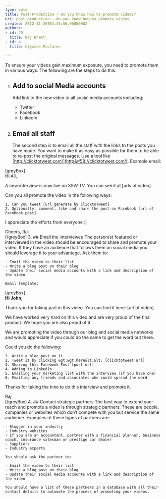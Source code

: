```yaml
---
type: rule
title: Post-Production - Do you know how to promote videos?
uri: post-production---do-you-know-how-to-promote-videos
created: 2012-11-20T04:45:56.0000000Z
authors:
- id: 29
  title: Raj Dhatt
- id: 4
  title: Ulysses Maclaren

---
```


To ensure your videos gain maximum exposure, you need to promote them in various ways. The following are the steps to do this.
 
1. ## Add to social Media accounts
    Add link to the new video to all social media accounts including:

    - Twitter
    - Facebook
    - LinkedIn
2. ## Email all staff
    The second step is to email all the staff with the links to the posts you have made. You want to make it as easy as possible for them to be able to re-post the original messages. Use a tool like [http://clicktotweet.com/](http&#58;//clicktotweet.com/).
    Example email:

[greyBox] <br>
Hi All,

A new interview is now live on SSW TV. You can see it at [urls of video]

Can you all promote the video in the following ways:

    1. Can you tweet [url generate by ClicktoTweet]
    2. Optionally, comment, like and share the post on Facebook [url of Facebook post]


I appreciate the efforts from everyone :)

Cheers,
 Raj
<br> [/greyBox]
3. ## Email the interviewee
    The person(s) featured or interviewed in the video should be encouraged to share and promote your video. If they have an audience that follows them on social media you should leverage it to your advantage.
    Ask them to:

    - Email the video to their list
    - Write a blog post on their blog
    - Update their social media accounts with a link and description of the video

    Email template:

[greyBox] <br>
**Hi John,**

Thank you for taking part in this video. You can find it here: [url of video]

We have worked very hard on this video and are very proud of the final product. We hope you are also proud of it.

We are promoting the video through our blog and social media networks and would appreciate if you could do the same to get the word out there.

Could you do the following:

    1. Write a blog post on it
    2. Tweet it by clicking &gt;&gt;here&lt;&lt; [clicktotweet url]
    3. Sharing this Facebook Post [post url]
    4. Adding to LinkedIn
    5. Emailing your marketing list with the interview (if you have one)
    6. Emailing any friends and associates who could spread the word


Thanks for taking the time to do this interview and promote it.

Raj
<br> [/greyBox]
4. ## Contact strategic partners
    The best way to extend your reach and promote a video is through strategic partners. These are people, companies or websites which don’t compete with you but service the same audience. Examples of these types of partners are:

    - Blogger in your industry
    - Industry websites
    - If you are an accountant, partner with a financial planner, business coach, insurance salesman or prestige car dealer
    - Suppliers
    - Industry experts

    You should ask the partner to:

    - Email the video to their list
    - Write a blog post on their blog
    - Update their social media accounts with a link and description of the video

    You should have a list of these partners in a database with all their contact details to automate the process of promoting your videos.
